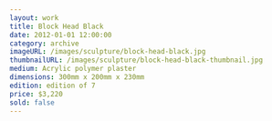 ```yaml
---
layout: work
title: Block Head Black
date: 2012-01-01 12:00:00
category: archive
imageURL: /images/sculpture/block-head-black.jpg
thumbnailURL: /images/sculpture/block-head-black-thumbnail.jpg
medium: Acrylic polymer plaster
dimensions: 300mm x 200mm x 230mm
edition: edition of 7
price: $3,220
sold: false
---
```

